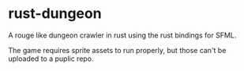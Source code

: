 # rust-dungeon
A rouge like dungeon crawler in rust using the rust bindings for SFML. 

The game requires sprite assets to run properly, but those can't be uploaded to a puplic repo.
